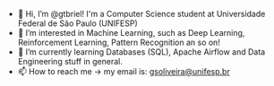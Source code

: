 - 👋 Hi, I’m @gtbriel!
  I'm a Computer Science student at Universidade Federal de São Paulo (UNIFESP)  
- 👀 I’m interested in Machine Learning, such as Deep Learning, Reinforcement Learning, Pattern Recognition an so on!
- 🌱 I’m currently learning Databases (SQL), Apache Airflow and Data Engineering stuff in general.
- 📫 How to reach me -> my email is: gsoliveira@unifesp.br

<!---
gtbriel/gtbriel is a ✨ special ✨ repository because its `README.md` (this file) appears on your GitHub profile.
You can click the Preview link to take a look at your changes.
--->
